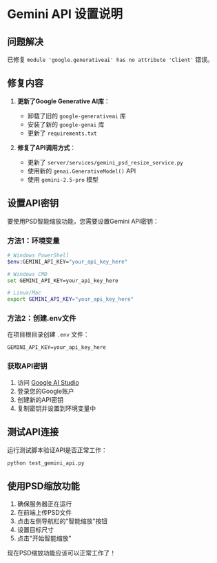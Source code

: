 # Gemini API 设置说明

## 问题解决

已修复 `module 'google.generativeai' has no attribute 'Client'` 错误。

## 修复内容

1. **更新了Google Generative AI库**：
   - 卸载了旧的 `google-generativeai` 库
   - 安装了新的 `google-genai` 库
   - 更新了 `requirements.txt`

2. **修复了API调用方式**：
   - 更新了 `server/services/gemini_psd_resize_service.py`
   - 使用新的 `genai.GenerativeModel()` API
   - 使用 `gemini-2.5-pro` 模型

## 设置API密钥

要使用PSD智能缩放功能，您需要设置Gemini API密钥：

### 方法1：环境变量
```bash
# Windows PowerShell
$env:GEMINI_API_KEY="your_api_key_here"

# Windows CMD
set GEMINI_API_KEY=your_api_key_here

# Linux/Mac
export GEMINI_API_KEY="your_api_key_here"
```

### 方法2：创建.env文件
在项目根目录创建 `.env` 文件：
```
GEMINI_API_KEY=your_api_key_here
```

### 获取API密钥
1. 访问 [Google AI Studio](https://aistudio.google.com/)
2. 登录您的Google账户
3. 创建新的API密钥
4. 复制密钥并设置到环境变量中

## 测试API连接

运行测试脚本验证API是否正常工作：
```bash
python test_gemini_api.py
```

## 使用PSD缩放功能

1. 确保服务器正在运行
2. 在前端上传PSD文件
3. 点击左侧导航栏的"智能缩放"按钮
4. 设置目标尺寸
5. 点击"开始智能缩放"

现在PSD缩放功能应该可以正常工作了！

